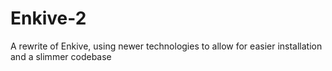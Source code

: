 # Enkive-2
A rewrite of Enkive, using newer technologies to allow for easier installation and a slimmer codebase
